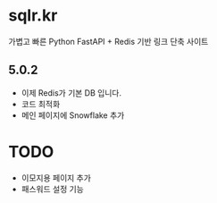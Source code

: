# sqlr.kr
가볍고 빠른 Python FastAPI + Redis 기반 링크 단축 사이트

## 5.0.2
- 이제 Redis가 기본 DB 입니다.
- 코드 최적화
- 메인 페이지에 Snowflake 추가

# TODO
- 이모지용 페이지 추가
- 패스워드 설정 기능
